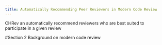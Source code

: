 ```yaml
---
title: Automatically Recommending Peer Reviewers in Modern Code Review
---
```


CHRev an automatically recommend reviewers who are best suited to participate in a given review

#Section 2 Background on modern code review

